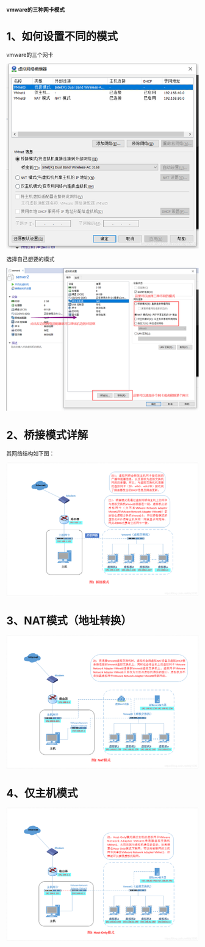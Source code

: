 **vmware的三种网卡模式**

# 1、如何设置不同的模式

vmware的三个网卡

![](images/WEBRESOURCEb83cb321b5aed4e7b7e9957dacbae62c截图.png)

选择自己想要的模式

![](images/WEBRESOURCE67f6bd46ff7267c79200409d05fd5b88截图.png)

# 2、桥接模式详解

其网络结构如下图：

![](images/WEBRESOURCEf84cb3a9f3be8a9cba3c5979c9993e65截图.png)

# 3、NAT模式（地址转换）

![](images/WEBRESOURCEa64736d570735ab49c2ea46f74296556截图.png)

# 4、仅主机模式

![](images/WEBRESOURCE13fe874a8f9a3d3febdf456c3ebce880截图.png)